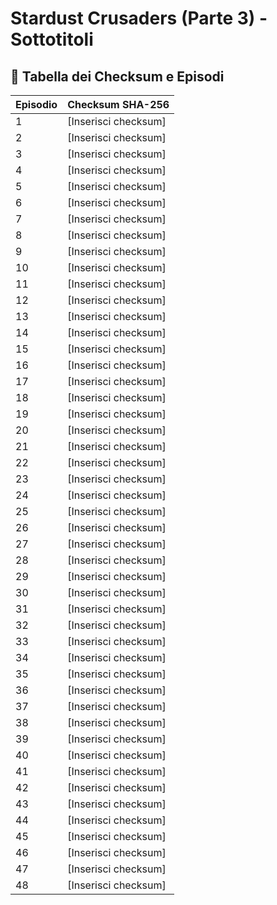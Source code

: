 # Stardust Crusaders (Parte 3) - Sottotitoli

## 📜 **Tabella dei Checksum e Episodi**

| Episodio | Checksum SHA-256     |
|----------|----------------------|
| 1        | [Inserisci checksum]    |
| 2        | [Inserisci checksum]    |
| 3        | [Inserisci checksum]    |
| 4        | [Inserisci checksum]    |
| 5        | [Inserisci checksum]    |
| 6        | [Inserisci checksum]    |
| 7        | [Inserisci checksum]    |
| 8        | [Inserisci checksum]    |
| 9        | [Inserisci checksum]    |
| 10        | [Inserisci checksum]    |
| 11        | [Inserisci checksum]    |
| 12        | [Inserisci checksum]    |
| 13        | [Inserisci checksum]    |
| 14        | [Inserisci checksum]    |
| 15        | [Inserisci checksum]    |
| 16        | [Inserisci checksum]    |
| 17        | [Inserisci checksum]    |
| 18        | [Inserisci checksum]    |
| 19        | [Inserisci checksum]    |
| 20        | [Inserisci checksum]    |
| 21        | [Inserisci checksum]    |
| 22        | [Inserisci checksum]    |
| 23        | [Inserisci checksum]    |
| 24        | [Inserisci checksum]    |
| 25        | [Inserisci checksum]    |
| 26        | [Inserisci checksum]    |
| 27        | [Inserisci checksum]    |
| 28        | [Inserisci checksum]    |
| 29        | [Inserisci checksum]    |
| 30        | [Inserisci checksum]    |
| 31        | [Inserisci checksum]    |
| 32        | [Inserisci checksum]    |
| 33        | [Inserisci checksum]    |
| 34        | [Inserisci checksum]    |
| 35        | [Inserisci checksum]    |
| 36        | [Inserisci checksum]    |
| 37        | [Inserisci checksum]    |
| 38        | [Inserisci checksum]    |
| 39        | [Inserisci checksum]    |
| 40        | [Inserisci checksum]    |
| 41        | [Inserisci checksum]    |
| 42        | [Inserisci checksum]    |
| 43        | [Inserisci checksum]    |
| 44        | [Inserisci checksum]    |
| 45        | [Inserisci checksum]    |
| 46        | [Inserisci checksum]    |
| 47        | [Inserisci checksum]    |
| 48        | [Inserisci checksum]    |
